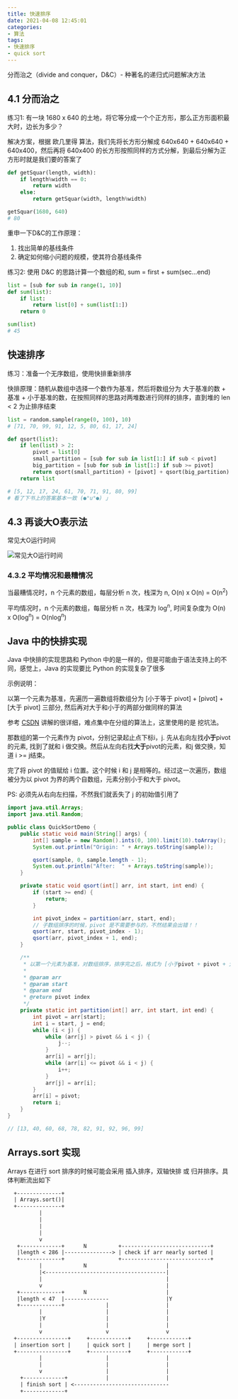 ```yaml
---
title: 快速排序
date: 2021-04-08 12:45:01
categories:
- 算法
tags:
- 快速排序
- quick sort
---
```


分而治之（divide and conquer，D&C）- 种著名的递归式问题解决方法

## 4.1 分而治之

练习1: 有一块 1680 x 640 的土地，将它等分成一个个正方形，那么正方形面积最大时，边长为多少？

解决方案，根据 欧几里得 算法，我们先将长方形分解成 640x640 + 640x640 + 640x400，然后再将 640x400 的长方形按照同样的方式分解，到最后分解为正方形时就是我们要的答案了

```python
def getSquar(length, width): 
    if length%width == 0: 
        return width 
    else: 
        return getSquar(width, length%width) 

getSquar(1680, 640) 
# 80
```

重申一下D&C的工作原理：

1. 找出简单的基线条件
2. 确定如何缩小问题的规模，使其符合基线条件

练习2: 使用 D&C 的思路计算一个数组的和, sum = first + sum(sec...end)

```python
list = [sub for sub in range(1, 10)]
def sum(list):
    if list:
        return list[0] + sum(list[1:])
    return 0

sum(list)
# 45
```

## 快速排序

练习：准备一个无序数组，使用快排重新排序

快排原理：随机从数组中选择一个数作为基准，然后将数组分为 大于基准的数 + 基准 + 小于基准的数，在按照同样的思路对两堆数进行同样的排序，直到堆的 len < 2 为止排序结束

```python
list = random.sample(range(0, 100), 10)
# [71, 70, 99, 91, 12, 5, 80, 61, 17, 24]

def qsort(list): 
    if len(list) > 2: 
        pivot = list[0] 
        small_partition = [sub for sub in list[1:] if sub < pivot] 
        big_partition = [sub for sub in list[1:] if sub >= pivot] 
        return qsort(small_partition) + [pivot] + qsort(big_partition) 
    return list

# [5, 12, 17, 24, 61, 70, 71, 91, 80, 99]
# 看了下书上的答案基本一致 (●°u°●)​ 」
```

## 4.3 再谈大O表示法

常见大O运行时间

![常见大O运行时间](c4_01.png)

### 4.3.2  平均情况和最糟情况

当最糟情况时，n 个元素的数组，每层分析 n 次，栈深为 n, O(n) x O(n) = O(n<sup>2</sup>)

平均情况时，n 个元素的数组，每层分析 n 次，栈深为 log<sup>n</sup>, 时间复杂度为 O(n) x O(log<sup>n</sup>) = O(nlog<sup>n</sup>)

## Java 中的快排实现

Java 中快排的实现思路和 Python 中的是一样的，但是可能由于语法支持上的不同，感觉上，Java 的实现要比 Python 的实现复杂了很多

示例说明：

以第一个元素为基准，先遍历一遍数组将数组分为 [小于等于 pivot] + [pivot] + [大于 pivot] 三部分, 然后再对大于和小于的两部分做同样的算法

参考 [CSDN](https://blog.csdn.net/Holmofy/article/details/71168530) 讲解的很详细，难点集中在分组的算法上，这里使用的是 挖坑法。

那数组的第一个元素作为 pivot，分别记录起止点下标i，j. 先从右向左找**小于**pivot的元素, 找到了就和 i 做交换。然后从左向右找**大于**pivot的元素，和j 做交换，知道 i >= j结束。

完了将 pivot 的值赋给 i 位置。这个时候 i 和 j 是相等的。经过这一次遍历，数组被分为以 pivot 为界的两个自数组，元素分别小于和大于 pivot。

PS: 必须先从右向左扫描，不然我们就丢失了 j 的初始值引用了

```java
import java.util.Arrays;
import java.util.Random;

public class QuickSortDemo {
    public static void main(String[] args) {
        int[] sample = new Random().ints(0, 100).limit(10).toArray();
        System.out.println("Origin: " + Arrays.toString(sample));

        qsort(sample, 0, sample.length - 1);
        System.out.println("After:  " + Arrays.toString(sample));
    }

    private static void qsort(int[] arr, int start, int end) {
        if (start >= end) {
            return;
        }

        int pivot_index = partition(arr, start, end);
        // 子数组排序的时候，pivot 是不需要参与的，不然结果会出错！！
        qsort(arr, start, pivot_index - 1);
        qsort(arr, pivot_index + 1, end);
    }

    /**
     * 以第一个元素为基准，对数组排序，排序完之后，格式为 [小于pivot + pivot + 大于pivot]
     *
     * @param arr
     * @param start
     * @param end
     * @return pivot index
     */
    private static int partition(int[] arr, int start, int end) {
        int pivot = arr[start];
        int i = start, j = end;
        while (i < j) {
            while (arr[j] > pivot && i < j) {
                j--;
            }
            arr[i] = arr[j];
            while (arr[i] <= pivot && i < j) {
                i++;
            }
            arr[j] = arr[i];
        }
        arr[i] = pivot;
        return i;
    }
}

// [13, 40, 60, 68, 78, 82, 91, 92, 96, 99]
```

## Arrays.sort 实现

Arrays 在进行 sort 排序的时候可能会采用 插入排序，双轴快排 或 归并排序。具体判断流出如下

```txt
  +--------------+                                                                                                                                      
  | Arrays.sort()|                                                                                                                                      
  +--------------+                                                                                                                                      
          |                                                                                                                                             
          |                                                                                                                                             
          |                                                                                                                                             
          |                                                                                                                                             
          v                                                                                                                                             
   +-------------+      N          +----------------------------+                                                                                       
   |length < 286 |---------------> | check if arr nearly sorted |                                                                                       
   +-------------+                 +----------------------------+                                                                                       
          |             N                         |                                                                                                     
          |<--------------------------------------|                                                                                                     
          |                                       |                                                                                                     
          v                                       |                                                                                                     
   +-------------+      N                         |                                                                                                     
   |length < 47  |--------------                  |Y                                                                                                    
   +-------------+             |                  |                                                                                                     
          |                    |                  |                                                                                                     
          |Y                   |                  |                                                                                                     
          |                    |                  |                                                                                                     
          v                    v                  v                                                                                                     
  +----------------+     +------------+     +------------+                                                                                              
  | insertion sort |     | quick sort |     | merge sort |                                                                                              
  +----------------+     +------------+     +------------+                                                                                              
          |                    |                  |                                                                                                     
          |                    |                  |                                                                                                     
          v                    |                  |                                                                                                     
    +-------------+            |                  |                                                                                                     
    | finish sort | <------------------------------                                                                                                     
    +-------------+                                                                                                                                     
```